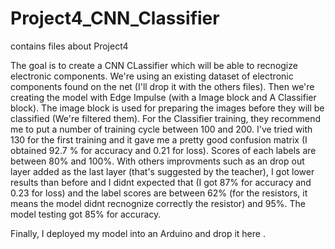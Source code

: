 # Project4_CNN_Classifier
contains files about Project4


The goal is to create a CNN CLassifier which will be able to recnogize electronic components. We're using an existing dataset of electronic components found on the net (I'll drop it with the others files). Then we're creating the model with Edge Impulse (with a Image block and A Classifier block). The image block is used for preparing the images before they will be classified (We're filtered them). For the Classifier training, they recommend me to put a number of training cycle between 100 and 200. I've tried with 130 for the first training and it gave me a pretty good confusion matrix (I obtained 92.7 % for accuracy and 0.21 for loss). Scores of each labels are between 80% and 100%. With others improvments such as an drop out layer added as the last layer (that's suggested by the teacher), I got lower results than before and I didnt expected that (I got 87% for accuracy and 0.23 for loss) and the label scores are between 62% (for the resistors, it means the model didnt recnognize correctly the resistor) and 95%. The model testing got 85% for accuracy. 

Finally, I deployed my model into an Arduino and drop it here . 
